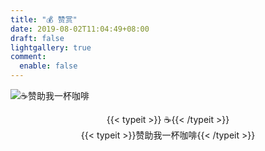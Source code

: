 ```yaml
---
title: "💰 赞赏"
date: 2019-08-02T11:04:49+08:00
draft: false
lightgallery: true
comment:
  enable: false
---
```


![☕️赞助我一杯咖啡](/images/qrcode.jpg)

<center>
{{< typeit >}}
☕️{{< /typeit >}}</center>

<center>
{{< typeit >}}赞助我一杯咖啡{{< /typeit >}}</center>